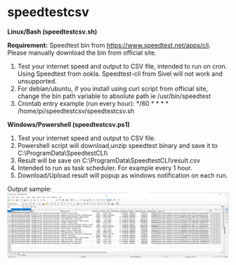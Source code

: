 # speedtestcsv

**Linux/Bash (speedtestcsv.sh)**

**Requirement:** Speedtest bin from https://www.speedtest.net/apps/cli. Please manually download the bin from official site. 

1. Test your internet speed and output to CSV file, intended to run on cron. Using Speedtest from ookla. Speedtest-cli from Sivel will not work and unsupported. 
2. For debian/ubuntu, if you install using curl script from official site, change the bin path variable to absolute path ie /usr/bin/speedtest    
3. Crontab entry example (run every hour): */60 * * * * /home/pi/speedtestcsv/speedtestcsv.sh

**Windows/Powershell (speedtestcsv.ps1)**

1. Test your internet speed and output to CSV file.
2. Powershell script will download,unzip speedtest binary and save it to C:\ProgramData\SpeedtestCLI\
3. Result will be save on C:\ProgramData\SpeedtestCLI\result.csv
4. Intended to run as task scheduler. For example every 1 hour. 
5. Download/Upload result will popup as windows notification on each run. 


Output sample:
![Sample result](https://github.com/aliefamzari/speedtestcsv/blob/main/img/soffice.bin_qio75nrrsIa.png?raw=true "Optional Title")
